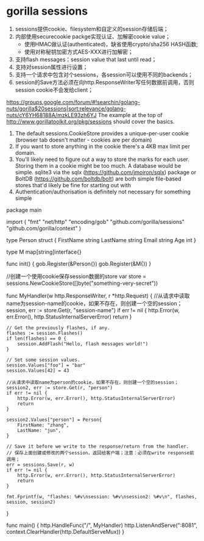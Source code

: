 # gorilla sessions

1. sessions提供cookie、filesystem和自定义的session存储后端；
2. 内部使用securecookie packge实现认证、加解密cookie value；
    + 使用HMAC做认证(authenticated)，缺省使用crypto/sha256 HASH函数;
    + 使用对称秘钥加密方式AES-XXX进行加解密；
3. 支持flash messages：session value that last until read；
4. 支持对session属性进行设置；
5. 支持一个请求中包含对个sessions，各session可以使用不同的backends；
6. session的Save方法必须在向http.ResponseWriter写任何数据前调用，否则session cookie不会发给client；

https://groups.google.com/forum/#!searchin/golang-nuts/gorilla$20sessions|sort:relevance/golang-nuts/cY6YH68188A/mzkLE93zh6YJ
The example at the top of http://www.gorillatoolkit.org/pkg/sessions should cover the basics.
1. The default sessions.CookieStore provides a unique-per-user cookie (browser tab doesn't matter - cookies are per domain)
2. If you want to store anything in the cookie there's a 4KB max limit per domain.
3. You'll likely need to figure out a way to store the marks for each user. Storing them in a cookie might be too much.
A database would be simple. sqlite3 via the sqlx (https://github.com/jmoiron/sqlx) package or BoltDB (https://github.com/boltdb/bolt) are 
both simple file-based stores that'd likely be fine for starting out with
4. Authentication/authorisation is definitely not necessary for something simple

package main

import (
    "fmt"
    "net/http"
    "encoding/gob"
    "github.com/gorilla/sessions"
    "github.com/gorilla/context"
)

type Person struct {
    FirstName    string
    LastName     string
    Email        string
    Age            int
}

type M map[string]interface{}

func init() {
    gob.Register(&Person{})
    gob.Register(&M{})
}

//创建一个使用cookie保存session数据的store
var store = sessions.NewCookieStore([]byte("something-very-secret"))

func MyHandler(w http.ResponseWriter, r *http.Request) {
    //从请求中读取name为session-name的cookie，如果不存在，则创建一个空的session；
    session, err := store.Get(r, "session-name")
    if err != nil {
        http.Error(w, err.Error(), http.StatusInternalServerError)
        return
    }

    // Get the previously flashes, if any.
    flashes := session.Flashes()
    if len(flashes) == 0 {
        session.AddFlash("Hello, flash messages world!")
    }

    // Set some session values.
    session.Values["foo"] = "bar"
    session.Values[42] = 43

    //从请求中读取name为person的cookie，如果不存在，则创建一个空的session；
    session2, err := store.Get(r, "person")
    if err != nil {
        http.Error(w, err.Error(), http.StatusInternalServerError)
        return
    }

    session2.Values["person"] = Person{
        FirstName: "zhang",
        LastName: "jun",
    }

    // Save it before we write to the response/return from the handler.
    // 保存上面创建或修改的两个session，返回给客户端；注意：必须在write response前调用；
    err = sessions.Save(r, w)
    if err != nil {
        http.Error(w, err.Error(), http.StatusInternalServerError)
        return
    }

    fmt.Fprintf(w, "flashes: %#v\nsession: %#v\nsession2: %#v\n", flashes, session, session2)
}

func main() {
        http.HandleFunc("/", MyHandler)
        http.ListenAndServe(":8081", context.ClearHandler(http.DefaultServeMux))
}